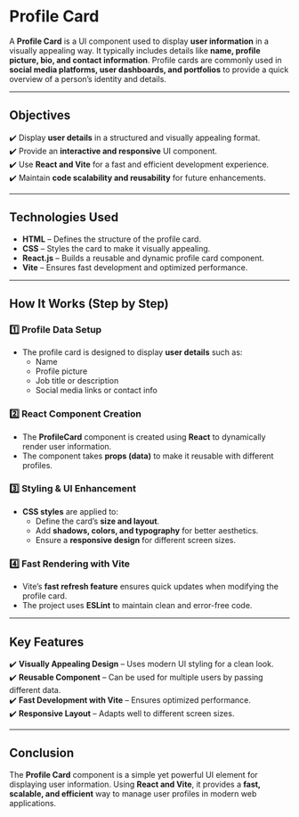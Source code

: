 # **Profile Card**   
A **Profile Card** is a UI component used to display **user information** in a visually appealing way. It typically includes details like **name, profile picture, bio, and contact information**. Profile cards are commonly used in **social media platforms, user dashboards, and portfolios** to provide a quick overview of a person’s identity and details.  

---

## **Objectives**  
✔️ Display **user details** in a structured and visually appealing format.  
✔️ Provide an **interactive and responsive** UI component.  
✔️ Use **React and Vite** for a fast and efficient development experience.  
✔️ Maintain **code scalability and reusability** for future enhancements.  

---

## **Technologies Used**  
- **HTML** – Defines the structure of the profile card.  
- **CSS** – Styles the card to make it visually appealing.  
- **React.js** – Builds a reusable and dynamic profile card component.  
- **Vite** – Ensures fast development and optimized performance.  

---

## **How It Works (Step by Step)**  

### **1️⃣ Profile Data Setup**  
- The profile card is designed to display **user details** such as:  
  - Name  
  - Profile picture  
  - Job title or description  
  - Social media links or contact info  

### **2️⃣ React Component Creation**  
- The **ProfileCard** component is created using **React** to dynamically render user information.  
- The component takes **props (data)** to make it reusable with different profiles.  

### **3️⃣ Styling & UI Enhancement**  
- **CSS styles** are applied to:  
  - Define the card’s **size and layout**.  
  - Add **shadows, colors, and typography** for better aesthetics.  
  - Ensure a **responsive design** for different screen sizes.  

### **4️⃣ Fast Rendering with Vite**  
- Vite’s **fast refresh feature** ensures quick updates when modifying the profile card.  
- The project uses **ESLint** to maintain clean and error-free code.  

---

## **Key Features**  
✔️ **Visually Appealing Design** – Uses modern UI styling for a clean look.  
✔️ **Reusable Component** – Can be used for multiple users by passing different data.  
✔️ **Fast Development with Vite** – Ensures optimized performance.  
✔️ **Responsive Layout** – Adapts well to different screen sizes.  

---

## **Conclusion**  
The **Profile Card** component is a simple yet powerful UI element for displaying user information. Using **React and Vite**, it provides a **fast, scalable, and efficient** way to manage user profiles in modern web applications.  

